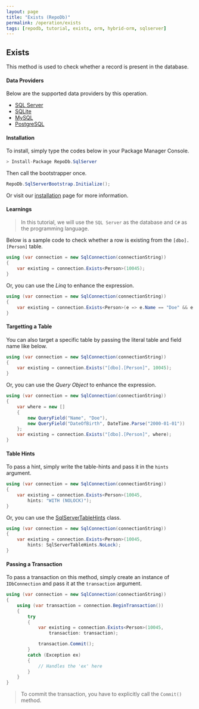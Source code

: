 ```yaml
---
layout: page
title: "Exists (RepoDb)"
permalink: /operation/exists
tags: [repodb, tutorial, exists, orm, hybrid-orm, sqlserver]
---
```


## Exists

This method is used to check whether a record is present in the database.

#### Data Providers

Below are the supported data providers by this operation.

- [SQL Server](https://www.nuget.org/packages/RepoDb.SqlServer)
- [SQLite](https://www.nuget.org/packages/RepoDb.SqLite)
- [MySQL](https://www.nuget.org/packages/RepoDb.MySql)
- [PostgreSQL](https://www.nuget.org/packages/RepoDb.PostgreSql)

#### Installation

To install, simply type the codes below in your Package Manager Console.

```csharp
> Install-Package RepoDb.SqlServer
```

Then call the bootstrapper once.

```csharp
RepoDb.SqlServerBootstrap.Initialize();
```

Or visit our [installation](/tutorials/installation) page for more information.

#### Learnings

> In this tutorial, we will use the `SQL Server` as the database and `C#` as the programming language.

Below is a sample code to check whether a row is existing from the `[dbo].[Person]` table.

```csharp
using (var connection = new SqlConnection(connectionString))
{
	var existing = connection.Exists<Person>(10045);
}
```

Or, you can use the *Linq* to enhance the expression.

```csharp
using (var connection = new SqlConnection(connectionString))
{
	var existing = connection.Exists<Person>(e => e.Name == "Doe" && e.DateOfBirth =  DateTime.Parse("2000-01-01"));
}
```

#### Targetting a Table

You can also target a specific table by passing the literal table and field name like below.

```csharp
using (var connection = new SqlConnection(connectionString))
{
	var existing = connection.Exists("[dbo].[Person]", 10045);
}
```

Or, you can use the *Query Object* to enhance the expression.

```csharp
using (var connection = new SqlConnection(connectionString))
{
	var where = new []
	{
		new QueryField("Name", "Doe"),
		new QueryField("DateOfBirth", DateTime.Parse("2000-01-01"))
	};
	var existing = connection.Exists("[dbo].[Person]", where);
}
```

#### Table Hints

To pass a hint, simply write the table-hints and pass it in the `hints` argument.

```csharp
using (var connection = new SqlConnection(connectionString))
{
	var existing = connection.Exists<Person>(10045,
		hints: "WITH (NOLOCK)");
}
```

Or, you can use the [SqlServerTableHints](/class/SqlServerTableHints) class.

```csharp
using (var connection = new SqlConnection(connectionString))
{
	var existing = connection.Exists<Person>(10045,
		hints: SqlServerTableHints.NoLock);
}
```

#### Passing a Transaction

To pass a transaction on this method, simply create an instance of `IDbConnection` and pass it at the `transaction` argument.

```csharp
using (var connection = new SqlConnection(connectionString))
{
	using (var transaction = connection.BeginTransaction())
	{
		try
		{
			var existing = connection.Exists<Person>(10045,
				transaction: transaction);

			transaction.Commit();
		}
		catch (Exception ex)
		{
			// Handles the 'ex' here
		}
	}
}
```

> To commit the transaction, you have to explicitly call the `Commit()` method.


